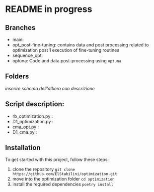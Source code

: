 # README in progress

## Branches
* main: 
* opt_post-fine-tuning: contains data and post processing related to optimization post 1 execution of fine-tuning routines
* sequence_opt:
* optuna: Code and data post-processing using `optuna`

## Folders
_inserire schema dell'albero con descrizione_

## Script description:
* rb_optimization.py :
* D1_optimization.py :
* cma_opt.py : 
* D1_cma.py : 

## Installation

To get started with this project, follow these steps:
1. clone the repository `git clone https://github.com/ElStabilini/optimization.git`
2. move into the optimization folder `cd optimization`
3. install the required dependencies `poetry install`
